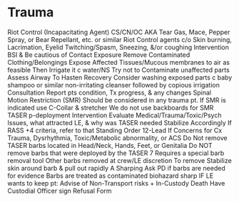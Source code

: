 # Trauma

Riot Control (Incapacitating Agent)
CS/CN/OC
AKA  Tear Gas, Mace, Pepper Spray, or Bear Repellant, etc.
or similar Riot Control agents
c/o  Skin burning, Lacrimation, Eyelid Twitching/Spasm, Sneezing, &/or coughing
Intervention
BSI & Be cautious of Contact Exposure
Remove Contaminated Clothing/Belongings
Expose Affected Tissues/Mucous membranes to air as feasible
Then Irrigate it c water/NS
Try not to Contaminate unaffected parts
Assess Airway
To Hasten Recovery  Consider washing exposed parts c baby shampoo or similar non-irritating cleanser followed by copious irrigation
Consultation
Report pts condition, Tx progress, & any changes
Spinal Motion Restriction (SMR)
Should be considered in any trauma pt.
If SMR is indicated  use C-Collar & stretcher
We do not use backboards for SMR
TASER  p-deployment
Intervention
Evaluate  Medical/Trauma/Toxic/Psych Issues, what attracted LE, & why was TASER needed  Stabilize Accordingly
If RASS +4 criteria, refer to that Standing Order
12-Lead If  Concerns for Cx Trauma, Dysrhythmia, Toxic/Metabolic abnormality, or ACS
Do Not remove TASER barbs located in  Head/Neck, Hands, Feet, or Genitalia
Do NOT remove barbs that were deployed by the TASER 7   Requires a special barb removal tool
Other barbs removed at crew/LE discretion
To remove  Stabilize skin around barb & pull out rapidly
A Sharping  Ask PD if barbs are needed for evidence
Barbs are treated as contaminated biohazard sharp
IF LE wants to keep pt:
 Advise of Non-Transport risks + In-Custody Death
 Have Custodial Officer sign Refusal Form
